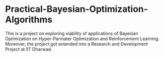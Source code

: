 # Practical-Bayesian-Optimization-Algorithms
This is a project on exploring viability of applications of Bayesian Optimization on Hyper-Parmater Optimization and Reinforcement Learning. Moreover, the project got extended into a Research and Development Project at IIT Dharwad.
